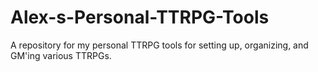 # Alex-s-Personal-TTRPG-Tools
A repository for my personal TTRPG tools for setting up, organizing, and GM'ing various TTRPGs. 
